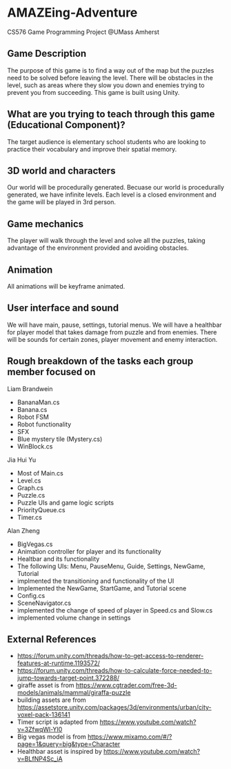 # AMAZEing-Adventure
CS576 Game Programming Project @UMass Amherst


## Game Description
The purpose of this game is to find a way out of the map but the puzzles need
to be solved before leaving the level. There will be obstacles in the level, such as
areas where they slow you down and enemies trying to prevent you from succeeding. 
This game is built using Unity. 

## What are you trying to teach through this game (Educational Component)?
The target audience is elementary school students who are looking to practice their
vocabulary and improve their spatial memory. 

## 3D world and characters
Our world will be procedurally generated. Becuase our world is procedurally generated, 
we have infinite levels. Each level is a closed environment and the game will be played 
in 3rd person.

## Game mechanics
The player will walk through the level and solve all the puzzles, taking advantage of 
the environment provided and avoiding obstacles. 

## Animation
All animations will be keyframe animated.

## User interface and sound
We will have main, pause, settings, tutorial menus. We will have a healthbar for player model
that takes damage from puzzle and from enemies. There will be sounds for certain zones, player 
movement and enemy interaction. 

## Rough breakdown of the tasks each group member focused on
Liam Brandwein
- BananaMan.cs
- Banana.cs
- Robot FSM
- Robot functionality
- SFX
- Blue mystery tile (Mystery.cs)
- WinBlock.cs

Jia Hui Yu
- Most of Main.cs
- Level.cs
- Graph.cs
- Puzzle.cs
- Puzzle UIs and game logic scripts
- PriorityQueue.cs
- Timer.cs
  
Alan Zheng
- BigVegas.cs 
- Animation controller for player and its functionality
- Healtbar and its functionality
- The following UIs: Menu, PauseMenu, Guide, Settings, NewGame, Tutorial
- implmented the transitioning and functionality of the UI
- Implemented the NewGame, StartGame, and Tutorial scene
- Config.cs
- SceneNavigator.cs
- implemented the change of speed of player in Speed.cs and Slow.cs
- implemented volume change in settings

## External References
- https://forum.unity.com/threads/how-to-get-access-to-renderer-features-at-runtime.1193572/
- https://forum.unity.com/threads/how-to-calculate-force-needed-to-jump-towards-target-point.372288/
- giraffe asset is from https://www.cgtrader.com/free-3d-models/animals/mammal/giraffa-puzzle
- building assets are from https://assetstore.unity.com/packages/3d/environments/urban/city-voxel-pack-136141
- Timer script is adapted from https://www.youtube.com/watch?v=3ZfwqWl-YI0
- Big vegas model is from https://www.mixamo.com/#/?page=1&query=big&type=Character
- Healthbar asset is inspired by https://www.youtube.com/watch?v=BLfNP4Sc_iA

